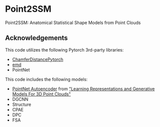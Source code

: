 # Point2SSM
Point2SSM: Anatomical Statistical Shape Models from Point Clouds


## Acknowledgements
This code utilizes the following Pytorch 3rd-party libraries:
- [ChamferDistancePytorch](https://github.com/ThibaultGROUEIX/ChamferDistancePytorch)
- [emd](https://github.com/paul007pl/VRCNet)
- PointNet

This code includes the following models:
- [PointNet Autoencoder](https://github.com/optas/latent_3d_points) from ["Learning Representations and Generative Models For 3D Point Clouds"](https://arxiv.org/abs/1707.02392)
- DGCNN
- Structure
- CPAE
- DPC
- FSA 
